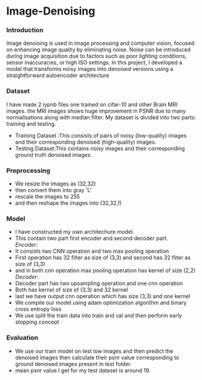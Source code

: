 # Image-Denoising
### Introduction 
Image denoising is used in image processing and computer vision, focused on enhancing image quality by eliminating noise. Noise can be introduced during image acquisition due to factors such as poor lighting conditions, sensor inaccuracies, or high ISO settings. In this project, I developed a model that transforms noisy images into denoised versions using a straightforward autoencoder architecture
### Dataset
I have made 2 iypnb files one trained on cifar-10 and other Brain MRI images.
the MRI images  shows huge improvement in PSNR due to many normalisations along with median filter.
My dataset is divided into two parts: training and testing. 

- Training Dataset :This consists of pairs of noisy (low-quality) images and their corresponding denoised (high-quality) images.
- Testing Dataset:This contains noisy images and their corresponding ground truth denoised images. 
### Preprocessing
- We resize the images as (32,32)
- then convert them into gray 'L'
- rescale the images to 255 
- and then reshape the images into (32,32,1)
### Model
- I have constructed my own architechure model.
- This contain two part first encoder and second decoder part.
<br>*Encoder*:</br>
- It consists two CNN operation and two max pooling operation
- First operation has 32 filter as size of (3,3) and second has 32 filter as size of (3,3)
- and in both cnn operation max pooling operation has kernel of size (2,2)
<br>*Decoder*:</br>
- Decoder part has two upsampling operation and one cnn operation 
- Both has kernel of size of (3,3) and 32 kernel
- last we have output cnn operation which has size (3,3) and one kernel
- We compile our model using adam optimization algorithm and binary cross entropy loss 
- We use split the train data into train and val and then perform early stopping concept
### Evaluation 
- We use our train model on test low images and then predict the denoised images then calculate their psnr value corresponding to ground denoised images present in test folder.
- mean psnr value I get for my test dataset is around 19.
